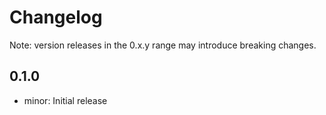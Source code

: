 # Changelog
Note: version releases in the 0.x.y range may introduce breaking changes.

## 0.1.0

- minor: Initial release
